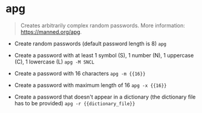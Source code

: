 # apg
> Creates arbitrarily complex random passwords.
> More information: <https://manned.org/apg>.

- Create random passwords (default password length is 8)
`apg`

- Create a password with at least 1 symbol (S), 1 number (N), 1 uppercase (C), 1 lowercase (L)
`apg -M SNCL`

- Create a password with 16 characters
`apg -m {{16}}`

- Create a password with maximum length of 16
`apg -x {{16}}`

- Create a password that doesn't appear in a dictionary (the dictionary file has to be provided)
`apg -r {{dictionary_file}}`
